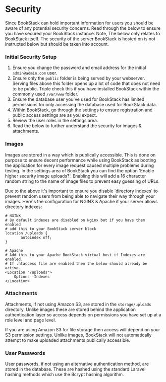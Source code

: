 # Security

Since BookStack can hold important information for users you should be aware of any potential security concerns.
Read through the below to ensure you have secured your BookStack instance. Note, The below only
relates to BookStack itself. The security of the server BookStack is hosted on is not
instructed below but should be taken into account.

### Initial Security Setup

1. Ensure you change the password and email address for the initial `admin@admin.com` user.
2. Ensure only the `public` folder is being served by your webserver. Serving files above this folder
opens up a lot of code that does not need to be public. Triple check this if you have installed
BookStack within the commonly used `/var/www` folder.
3. Ensure the database user you've used for BookStack has limited permissions for only accessing
the database used for BookStack data.
4. Within BookStack, go through the settings to ensure registration and public access settings are as you expect.
5. Review the user roles in the settings area.
6. Read the below to further understand the security for images & attachments.

### Images

Images are stored in a way which is publically accessible. This is done on purpose
to ensure decent performance while using BookStack as booting the application for every
image request caused multiple problems during testing. In the settings area of BookStack you can find
the option 'Enable higher security image uploads?'. Enabling this will add a 16 character
random string to the name of image files to prevent easy guessing of URLs.

Due to the above it's important to ensure you disable 'directory indexes' to prevent random
users from being able to navigate their way through your images. Here's the configuration
for NGINX & Apache if your server allows directory indexes:


```
# NGINX
# By default indexes are disabled on Nginx but if you have them enabled
# add this to your BookStack server block
location /uploads {
       autoindex off;
}

# Apache
# Add this to your Apache BookStack virtual host if Indexes are enabled.
# If .htaccess file are enabled then the below should already be active.
<Location "/uploads">
    Options -Indexes
</Location>
```

### Attachments

Attachments, if not using Amazon S3, are stored in the `storage/uploads` directory.
Unlike images these are stored behind the application authentication layer so access
depends on permissions you have set up at a role level and page level.

If you are using Amazon S3 for file storage then access will depend on your S3 permission
settings. Unlike images, BookStack will not automatically attempt to make uploaded attachments
publically accessible.  

### User Passwords

User passwords, if not using an alternative authentication method, are stored in the database.
These are hashed using the standard Laravel hashing methods which use the Bcrypt hashing algorithm.
